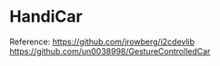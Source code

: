 # HandiCar
Reference:
https://github.com/jrowberg/i2cdevlib
https://github.com/un0038998/GestureControlledCar